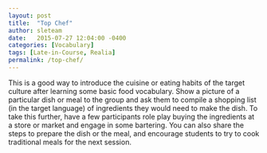 ```yaml
---
layout: post
title:  "Top Chef"
author: sleteam
date:   2015-07-27 12:04:00 -0400
categories: [Vocabulary]
tags: [Late-in-Course, Realia]
permalink: /top-chef/
---
```

This is a good way to introduce the cuisine or eating habits of the target culture after learning some basic food vocabulary. Show a picture of a particular dish or meal to the group and ask them to compile a shopping list (in the target language) of ingredients they would need to make the dish. To take this further, have a few participants role play buying the ingredients at a store or market and engage in some bartering. You can also share the steps to prepare the dish or the meal, and encourage students to try to cook traditional meals for the next session.